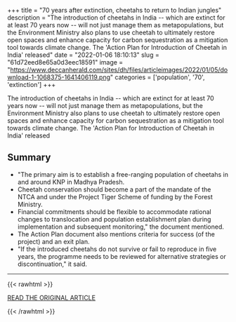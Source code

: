 +++
title = "70 years after extinction, cheetahs to return to Indian jungles"
description = "The introduction of cheetahs in India -- which are extinct for at least 70 years now -- will not just manage them as metapopulations, but the Environment Ministry also plans to use cheetah to ultimately restore open spaces and enhance capacity for carbon sequestration as a mitigation tool towards climate change. The 'Action Plan for Introduction of Cheetah in India' released"
date = "2022-01-06 18:10:13"
slug = "61d72eed8e65a0d3eec18591"
image = "https://www.deccanherald.com/sites/dh/files/articleimages/2022/01/05/download-1-1068375-1641406119.png"
categories = ['population', '70', 'extinction']
+++

The introduction of cheetahs in India -- which are extinct for at least 70 years now -- will not just manage them as metapopulations, but the Environment Ministry also plans to use cheetah to ultimately restore open spaces and enhance capacity for carbon sequestration as a mitigation tool towards climate change. The 'Action Plan for Introduction of Cheetah in India' released

## Summary

- "The primary aim is to establish a free-ranging population of cheetahs in and around KNP in Madhya Pradesh.
- Cheetah conservation should become a part of the mandate of the NTCA and under the Project Tiger Scheme of funding by the Forest Ministry.
- Financial commitments should be flexible to accommodate rational changes to translocation and population establishment plan during implementation and subsequent monitoring," the document mentioned.
- The Action Plan document also mentions criteria for success (of the project) and an exit plan.
- "If the introduced cheetahs do not survive or fail to reproduce in five years, the programme needs to be reviewed for alternative strategies or discontinuation," it said.

---

{{< rawhtml >}}
  <p class="article-category">
    <a target="_blank" href="https://www.deccanherald.com/national/70-years-after-extinction-cheetahs-to-return-to-indian-jungles-1068375.html">READ THE ORIGINAL ARTICLE</a>
  </p>
{{< /rawhtml >}}
